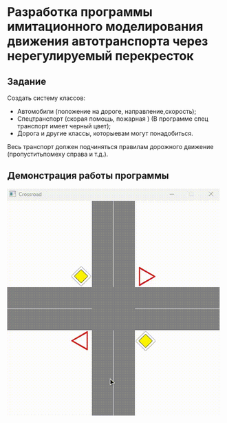 ﻿# Разработка программы имитационного моделирования движения автотранспорта через нерегулируемый перекресток

## Задание

Создать   систему   классов:  
- Автомобили  (положение   на   дороге,   направление,скорость); 
- Спецтранспорт (скорая помощь, пожарная ) (В программе спец транспорт имеет черный цвет); 
- Дорога и другие классы, которыевам могут понадобиться.   

Весь транспорт должен подчиняться правилам дорожного движение (пропуститьпомеху справа и т.д.).

## Демонстрация работы программы
![Crossroad](/img/Crossroad.gif)